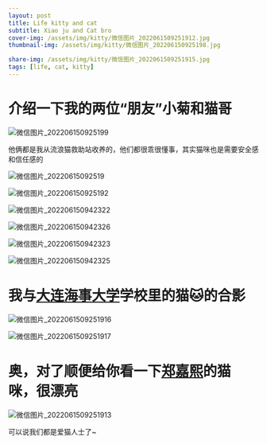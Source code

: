 ```yaml
---
layout: post
title: Life kitty and cat
subtitle: Xiao ju and Cat bro
cover-img: /assets/img/kitty/微信图片_2022061509251912.jpg
thumbnail-img: /assets/img/kitty/微信图片_202206150925198.jpg

share-img: /assets/img/kitty/微信图片_2022061509251915.jpg
tags: [life, cat, kitty]
---
```


# 介绍一下我的两位“朋友”小菊和猫哥

![微信图片_202206150925199](https://user-images.githubusercontent.com/105697385/173725595-a77f995e-3459-439a-af7f-b6184c5c9cea.jpg)

他俩都是我从流浪猫救助站收养的，他们都很乖很懂事，其实猫咪也是需要安全感和信任感的

![微信图片_20220615092519](https://user-images.githubusercontent.com/105697385/173727169-981c4ec1-b0cc-4813-ac08-aac0863e59c9.jpg)

![微信图片_202206150925192](https://user-images.githubusercontent.com/105697385/173727168-727f9d53-b63c-4b4f-a2cc-64fb991d73a9.jpg)

![微信图片_202206150942322](https://user-images.githubusercontent.com/105697385/173727186-fde333b3-87ea-4b6c-a718-41d10f39714a.jpg)

![微信图片_202206150942326](https://user-images.githubusercontent.com/105697385/173727203-e1997450-c59e-42a2-9552-c2163bb977d0.jpg)

![微信图片_202206150942323](https://user-images.githubusercontent.com/105697385/173727228-80392378-c7fd-45b5-9aa5-a27eb730cd9c.jpg)

![微信图片_202206150942325](https://user-images.githubusercontent.com/105697385/173727235-b3567929-54a4-4def-8381-50f3e0c9403d.jpg)

# 我与[大连海事大学](ttps://www.dlmu.edu.cn/)学校里的猫🐱的合影

![微信图片_2022061509251916](https://user-images.githubusercontent.com/105697385/173728561-87504ede-60b4-4cd8-9852-3dbe0baf396e.jpg)

![微信图片_2022061509251917](https://user-images.githubusercontent.com/105697385/173728590-b2e38e8c-de05-4f22-9eb7-ea5cdbdda1ad.jpg)


# 奥，对了顺便给你看一下[郑嘉熙](https://jiaxizheng.com/)的猫咪，很漂亮

![微信图片_2022061509251913](https://user-images.githubusercontent.com/105697385/173728109-98972b1f-ed55-4747-8bfc-860fd87262cb.jpg)


可以说我们都是爱猫人士了~



